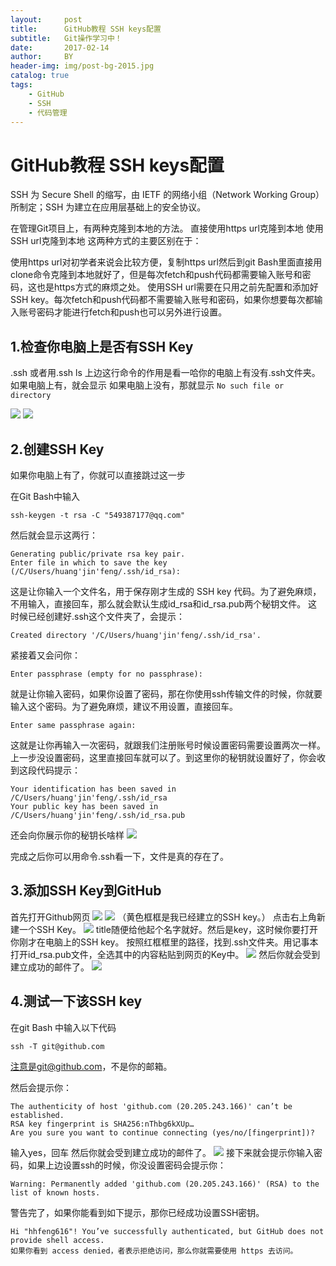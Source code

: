 ```yaml
---
layout:     post
title:      GitHub教程 SSH keys配置
subtitle:   Git操作学习中！ 
date:       2017-02-14
author:     BY
header-img: img/post-bg-2015.jpg
catalog: true
tags:
    - GitHub
    - SSH
    - 代码管理
---
```


# GitHub教程 SSH keys配置
SSH 为 Secure Shell 的缩写，由 IETF 的网络小组（Network Working Group）所制定；SSH 为建立在应用层基础上的安全协议。

在管理Git项目上，有两种克隆到本地的方法。
直接使用https url克隆到本地
使用SSH url克隆到本地
这两种方式的主要区别在于：

使用https url对初学者来说会比较方便，复制https url然后到git Bash里面直接用clone命令克隆到本地就好了，但是每次fetch和push代码都需要输入账号和密码，这也是https方式的麻烦之处。
使用SSH url需要在只用之前先配置和添加好SSH key。每次fetch和push代码都不需要输入账号和密码，如果你想要每次都输入账号密码才能进行fetch和push也可以另外进行设置。

## 1.检查你电脑上是否有SSH Key
.ssh 或者用.ssh ls
上边这行命令的作用是看一哈你的电脑上有没有.ssh文件夹。
如果电脑上有，就会显示
如果电脑上没有，那就显示 
```No such file or directory```

![](https://wx1.sinaimg.cn/mw2000/008s0pRagy1h1dru24q0fj30iz04xab4.jpg)
![](https://wx2.sinaimg.cn/mw2000/008s0pRagy1h1dru2e6anj30qg03habj.jpg)

## 2.创建SSH Key
如果你电脑上有了，你就可以直接跳过这一步

在Git Bash中输入

``` ssh-keygen -t rsa -C "549387177@qq.com" ```

然后就会显示这两行：
```
Generating public/private rsa key pair.
Enter file in which to save the key (/C/Users/huang'jin'feng/.ssh/id_rsa):
```
这是让你输入一个文件名，用于保存刚才生成的 SSH key 代码。为了避免麻烦，不用输入，直接回车，那么就会默认生成id_rsa和id_rsa.pub两个秘钥文件。
这时候已经创建好.ssh这个文件夹了，会提示：
```
Created directory '/C/Users/huang'jin'feng/.ssh/id_rsa'.
```
紧接着又会问你：
```
Enter passphrase (empty for no passphrase):
```
就是让你输入密码，如果你设置了密码，那在你使用ssh传输文件的时候，你就要输入这个密码。为了避免麻烦，建议不用设置，直接回车。
```
Enter same passphrase again:
```
这就是让你再输入一次密码，就跟我们注册账号时候设置密码需要设置两次一样。上一步没设置密码，这里直接回车就可以了。到这里你的秘钥就设置好了，你会收到这段代码提示：
```
Your identification has been saved in /C/Users/huang'jin'feng/.ssh/id_rsa
Your public key has been saved in /C/Users/huang'jin'feng/.ssh/id_rsa.pub
```
还会向你展示你的秘钥长啥样
![](https://wx3.sinaimg.cn/mw2000/008s0pRagy1h1dru2oae0j30mz0d4n36.jpg)

完成之后你可以用命令.ssh看一下，文件是真的存在了。


## 3.添加SSH Key到GitHub
首先打开Github网页
![](https://wx2.sinaimg.cn/mw2000/008s0pRagy1h1dru2vlzfj30jg0ea0v7.jpg)
![](https://wx2.sinaimg.cn/mw2000/008s0pRagy1h1dru3gpm1j30sf0djgt5.jpg)
（黄色框框是我已经建立的SSH key。）
点击右上角新建一个SSH Key。
![](https://wx2.sinaimg.cn/mw2000/008s0pRagy1h1dru3sj51j30ks0cjwhq.jpg)
title随便给他起个名字就好。然后是key，这时候你要打开你刚才在电脑上的SSH key。
按照红框框里的路径，找到.ssh文件夹。用记事本打开id_rsa.pub文件，全选其中的内容粘贴到网页的Key中。
![](https://wx3.sinaimg.cn/mw2000/008s0pRagy1h1dru41inij30i306xwfj.jpg)
然后你就会受到建立成功的邮件了。
![](https://wx3.sinaimg.cn/mw2000/008s0pRagy1h1dru4h6hrj30br04t3zt.jpg)


## 4.测试一下该SSH key
在git Bash 中输入以下代码
```
ssh -T git@github.com
```
注意是git@github.com，不是你的邮箱。

然后会提示你：
```
The authenticity of host 'github.com (20.205.243.166)' can’t be established.
RSA key fingerprint is SHA256:nThbg6kXUp…
Are you sure you want to continue connecting (yes/no/[fingerprint])?
```
输入yes，回车
然后你就会受到建立成功的邮件了。
![](https://wx1.sinaimg.cn/mw2000/008s0pRagy1h1dru49kz6j30rd04g76q.jpg)
接下来就会提示你输入密码，如果上边设置ssh的时候，你没设置密码会提示你：
```
Warning: Permanently added 'github.com (20.205.243.166)' (RSA) to the list of known hosts.
```
警告完了，如果你能看到如下提示，那你已经成功设置SSH密钥。
```
Hi "hhfeng616"! You’ve successfully authenticated, but GitHub does not provide shell access.
如果你看到 access denied，者表示拒绝访问，那么你就需要使用 https 去访问。
```